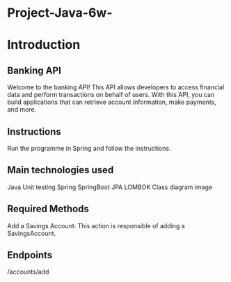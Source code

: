 # Project-Java-6w-

# Introduction
## Banking API
Welcome to the banking API! This API allows developers to access financial data and perform transactions on behalf of users. With this API, you can build applications that can retrieve account information, make payments, and more.

## Instructions
Run the programme in Spring and follow the instructions.


## Main technologies used
Java
Unit testing
Spring
SpringBoot
JPA
LOMBOK
Class diagram
image


## Required Methods
Add a Savings Account: This action is responsible of adding a SavingsAccount. 

## Endpoints
/accounts/add 
